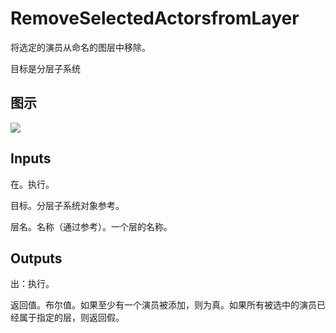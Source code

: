 # RemoveSelectedActorsfromLayer

将选定的演员从命名的图层中移除。

目标是分层子系统

## 图示

![]($-20221218-19380337.png)

## Inputs

在。执行。

目标。分层子系统对象参考。

层名。名称（通过参考）。一个层的名称。

## Outputs

出：执行。

返回值。布尔值。如果至少有一个演员被添加，则为真。如果所有被选中的演员已经属于指定的层，则返回假。
